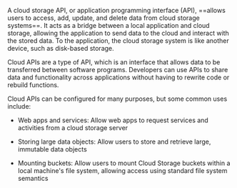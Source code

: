

A cloud storage API, or application programming interface (API), ==allows users to access, add, update, and delete data from cloud storage systems==. It acts as a bridge between a local application and cloud storage, allowing the application to send data to the cloud and interact with the stored data. To the application, the cloud storage system is like another device, such as disk-based storage. 

Cloud APIs are a type of API, which is an interface that allows data to be transferred between software programs. Developers can use APIs to share data and functionality across applications without having to rewrite code or rebuild functions. 

Cloud APIs can be configured for many purposes, but some common uses include: 

- Web apps and services: Allow web apps to request services and activities from a cloud storage server 
    
- Storing large data objects: Allow users to store and retrieve large, immutable data objects 
    
- Mounting buckets: Allow users to mount Cloud Storage buckets within a local machine's file system, allowing access using standard file system semantics